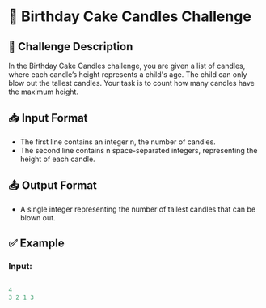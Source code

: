 # 🎂 Birthday Cake Candles Challenge

## 📝 Challenge Description
In the Birthday Cake Candles challenge, you are given a list of candles, where each candle’s height represents a child's age. The child can only blow out the tallest candles. Your task is to count how many candles have the maximum height.

## 📥 Input Format
- The first line contains an integer n, the number of candles.
- The second line contains n space-separated integers, representing the height of each candle.

## 📤 Output Format
- A single integer representing the number of tallest candles that can be blown out.

## ✅ Example

### Input:
```java

4
3 2 1 3

```
